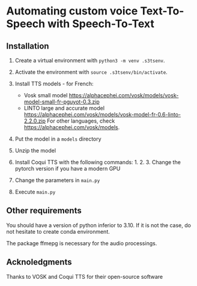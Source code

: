 # Automating custom voice Text-To-Speech with Speech-To-Text

## Installation

1. Create a virtual environment with `python3 -m venv .s3tsenv`.

2. Activate the environment with `source .s3tsenv/bin/activate`.

3. Install TTS models - for French:
    - Vosk small model https://alphacephei.com/vosk/models/vosk-model-small-fr-pguyot-0.3.zip
    - LINTO large and accurate model https://alphacephei.com/vosk/models/vosk-model-fr-0.6-linto-2.2.0.zip
    For other languages, check https://alphacephei.com/vosk/models.

4. Put the model in a `models` directory

5. Unzip the model

6. Install Coqui TTS with the following commands:
    1.
    2.
    3. Change the pytorch version if you have a modern GPU

7. Change the parameters in `main.py`

8. Execute `main.py`

## Other requirements

You should have a version of python inferior to 3.10. If it is not the case, do not hesitate to create conda environment.

The package ffmepg is necessary for the audio processings.

## Acknoledgments

Thanks to VOSK and Coqui TTS for their open-source software